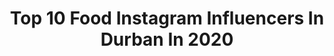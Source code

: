 ---
title: Top 10 Food Instagram Influencers In Durban In 2020
description: >-
  Find top food Instagram influencers in Durban in 2020. Most popular hashtags: #durban #instagood #southafrica #igers.
platform: Instagram
profiles:
  - username: "_lee_who_"
    fullname: >-
      Leeaquadth Khan
    location: "South Africa"
    followers: 16229
    engagement: 404
    commentsToLikes: 0.071095
    avatar: "https://scontent-lhr8-1.cdninstagram.com/v/t51.2885-19/s320x320/70643637_2848655611852591_5949609618652004352_n.jpg?_nc_ht=scontent-lhr8-1.cdninstagram.com&_nc_ohc=ldCMn6HONTsAX9kXy0-&oh=b9da2e034f1f9b83dee5a2b54f287df8&oe=5EBC8AEA"
    verified: false
    hashtags: "#25thbirthday, #photooftheday, #content, #foodies"
  - username: "samuperty_zulu"
    fullname: >-
      Pertunia  Samukelisiwe Zulu
    location: "South Africa"
    followers: 37283
    engagement: 508
    commentsToLikes: 0.025727
    avatar: "https://scontent-ams4-1.cdninstagram.com/v/t51.2885-19/s320x320/82625256_232916888106110_2069230271579815936_n.jpg?_nc_ht=scontent-ams4-1.cdninstagram.com&_nc_ohc=240DPhWTxG8AX_ADAgw&oh=ac945fba2e3c5ec1e38254a2a963ccdc&oe=5EB95C3A"
    verified: false
    hashtags: "#nofilter, #sandton, #world, #tiktok"
  - username: "kajalmaharaj"
    fullname: >-
      Kajal Maharaj
    location: "South Africa"
    followers: 22658
    engagement: 389
    commentsToLikes: 0.059839
    avatar: "https://scontent-lhr8-1.cdninstagram.com/v/t51.2885-19/s320x320/90089551_543837622940599_8086265821602512896_n.jpg?_nc_ht=scontent-lhr8-1.cdninstagram.com&_nc_ohc=K7YddRH1ljIAX_RCrC2&oh=05fd59e5230f5f314548112acb7bfda7&oe=5EB9DB55"
    verified: false
    hashtags: "#celebstyle, #salockdown, #bikini, #beachbabe"
  - username: "the_foodpassionista"
    fullname: >-
      нαѕєєηα
    location: "South Africa"
    followers: 28992
    engagement: 190
    commentsToLikes: 0.038161
    avatar: "https://scontent-ams4-1.cdninstagram.com/v/t51.2885-19/s150x150/62656151_415389029308675_3539425524352811008_n.jpg?_nc_ht=scontent-ams4-1.cdninstagram.com&_nc_ohc=PfJ0yeP_GRIAX_TOGk6&oh=a9eb12cc27ddd13542c744f6cda14ce9&oe=5EB18CD7"
    verified: false
    hashtags: "#backtobasics, #lunch, #modestwear, #onionrings"
  - username: "kunene_ayanda"
    fullname: >-
      Ayanda Kunene
    location: "South Africa"
    followers: 3500
    engagement: 581
    commentsToLikes: 0.083673
    avatar: "https://scontent-lhr8-1.cdninstagram.com/v/t51.2885-19/s320x320/45745564_278351676131802_9189407010276245504_n.jpg?_nc_ht=scontent-lhr8-1.cdninstagram.com&_nc_ohc=YHS2oDqxcUgAX-tYEo3&oh=53276562b7990d9244a9ade5b655c3ba&oe=5EA93FCA"
    verified: false
    hashtags: "#editorial, #birthday, #cryotherapy, #ideas"
  - username: "shawnee_reid"
    fullname: >-
      Shawnee Reid
    location: "South Africa"
    followers: 23963
    engagement: 305
    commentsToLikes: 0.063959
    avatar: "https://scontent-bos3-1.cdninstagram.com/v/t51.2885-19/s320x320/92245205_527801014809490_2808609913788432384_n.jpg?_nc_ht=scontent-bos3-1.cdninstagram.com&_nc_ohc=MmbZxDgdApQAX-iz4RO&oh=9165de09fa6aff64c216d292e86dab8b&oe=5EBD06E2"
    verified: false
    hashtags: "#southafrica, #instagood, #food, #quiz"
  - username: "jen1649"
    fullname: >-
      Jenny Smith
    location: "South Africa"
    followers: 2521
    engagement: 1663
    commentsToLikes: 0.466731
    avatar: "https://instagram.fewr1-6.fna.fbcdn.net/v/t51.2885-19/s320x320/47690209_2056774314413429_8758453539438592000_n.jpg?_nc_ht=instagram.fewr1-6.fna.fbcdn.net&_nc_ohc=uAmczcucqHEAX-CAGGM&oh=799fc9248c049842838fa14fee898ee8&oe=5EA65058"
    verified: false
    hashtags: "#gymgrind, #fitgirls, #iffym, #birthdayboy"
  - username: "zeenatkh_"
    fullname: >-
      Z e e n a t   K h a n
    location: "South Africa"
    followers: 7972
    engagement: 1103
    commentsToLikes: 0.254048
    avatar: "https://scontent-lhr8-1.cdninstagram.com/v/t51.2885-19/s320x320/90091723_810370912772668_4200899197160914944_n.jpg?_nc_ht=scontent-lhr8-1.cdninstagram.com&_nc_ohc=RV-O_KRJ_4EAX_0Vczi&oh=e618e9ddd34833dcdb6b0eca1efe2516&oe=5EBA7A1F"
    verified: false
    hashtags: "#giveaway, #claires, #myclairespiercing, #blackandwhitechallenge"
  - username: "carishmabasday"
    fullname: >-
      Carishma Basday ~ Actress
    location: "South Africa"
    followers: 17769
    engagement: 307
    commentsToLikes: 0.049236
    avatar: "https://scontent-lhr8-1.cdninstagram.com/v/t51.2885-19/s320x320/83269426_492370758355428_6310619108987633664_n.jpg?_nc_ht=scontent-lhr8-1.cdninstagram.com&_nc_ohc=i7BvSNfameYAX8EKacy&oh=c3f39e9f6b2a2a32e42ea37e7eef6a80&oe=5EBB6162"
    verified: false
    hashtags: "#lifeofanactress, #sharethejoy, #earthhour, #pregnancyphotography"
  - username: "marymillermethod"
    fullname: >-
      Mary Miller
    location: "South Africa"
    followers: 23651
    engagement: 352
    commentsToLikes: 0.029131
    avatar: "https://scontent-lhr8-1.cdninstagram.com/v/t51.2885-19/s320x320/11251748_1657665137778460_714971352_a.jpg?_nc_ht=scontent-lhr8-1.cdninstagram.com&_nc_ohc=EzS3c8KaT24AX9hADTQ&oh=69e788a3f6fe6729deffe7dd6d552107&oe=5EBC0E36"
    verified: false
    hashtags: "#grateful, #thisis40, #weliveherenow, #fast"
---